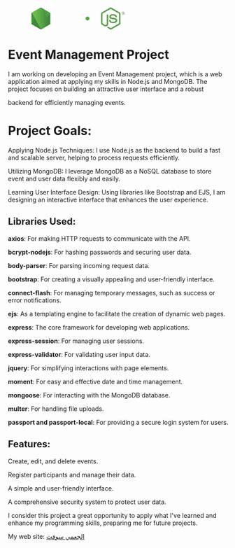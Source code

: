 <a class="NavBar_nodeIconWrapper__tDLur" aria-label="Home" href="/en"><svg width="267" height="80" viewBox="0 0 267 80" fill="none" xmlns="http://www.w3.org/2000/svg" class="fill-[#333333] dark:fill-white NodejsLogo_nodejsLogo__mBW__"><mask id="mask0_1803_3458" style="mask-type:luminance" maskUnits="userSpaceOnUse" x="0" y="0" width="267" height="80"><path d="M267 0H0V79.3784H267V0Z" fill="white"></path></mask><g mask="url(#mask0_1803_3458)"><path d="M234.983 78.7547C234.292 78.7547 233.648 78.5695 233.05 78.2452L226.929 74.5871C226.008 74.0776 226.469 73.8924 226.745 73.7998C227.987 73.3829 228.217 73.2903 229.506 72.5495C229.644 72.4569 229.828 72.5033 229.966 72.5959L234.66 75.4206C234.844 75.5132 235.074 75.5132 235.212 75.4206L253.575 64.7235C253.758 64.6309 253.852 64.4457 253.852 64.2143V42.8665C253.852 42.6351 253.758 42.4499 253.575 42.3573L235.212 31.7067C235.028 31.614 234.798 31.614 234.66 31.7067L216.298 42.3573C216.114 42.4499 216.022 42.6813 216.022 42.8665V64.2143C216.022 64.3995 216.114 64.6309 216.298 64.7235L221.314 67.641C224.029 69.0301 225.732 67.4094 225.732 65.7886V44.7189C225.732 44.4411 225.962 44.1633 226.285 44.1633H228.632C228.908 44.1633 229.184 44.3947 229.184 44.7189V65.7886C229.184 69.447 227.205 71.577 223.753 71.577C222.695 71.577 221.867 71.577 219.519 70.4195L214.687 67.641C213.491 66.9463 212.754 65.6498 212.754 64.2604V42.913C212.754 41.5236 213.491 40.2271 214.687 39.5324L233.05 28.8356C234.2 28.1873 235.765 28.1873 236.915 28.8356L255.278 39.5324C256.474 40.2271 257.21 41.5236 257.21 42.913V64.2604C257.21 65.6498 256.474 66.9463 255.278 67.641L236.915 78.3378C236.363 78.5695 235.673 78.7547 234.983 78.7547Z" fill="#5FA04E"></path><path d="M240.69 64.075C232.635 64.075 230.978 60.3704 230.978 57.2215C230.978 56.9437 231.208 56.6658 231.53 56.6658H233.923C234.2 56.6658 234.43 56.8511 234.43 57.1289C234.798 59.5831 235.856 60.7873 240.735 60.7873C244.601 60.7873 246.258 59.9074 246.258 57.8236C246.258 56.6197 245.796 55.7398 239.768 55.1377C234.752 54.6282 231.622 53.5169 231.622 49.4881C231.622 45.7374 234.752 43.5145 239.998 43.5145C245.89 43.5145 248.789 45.5521 249.157 49.9976C249.157 50.1366 249.111 50.2754 249.02 50.4144C248.926 50.507 248.789 50.5997 248.649 50.5997H246.21C245.982 50.5997 245.751 50.4144 245.705 50.1828C245.152 47.6359 243.725 46.8025 239.952 46.8025C235.718 46.8025 235.212 48.2842 235.212 49.3955C235.212 50.7384 235.81 51.1553 241.517 51.8962C247.177 52.637 249.847 53.7021 249.847 57.6845C249.847 61.7595 246.487 64.075 240.69 64.075Z" fill="#5FA04E"></path><path d="M267.2 41.6621C267.2 43.6071 265.588 45.2279 263.654 45.2279C261.722 45.2279 260.111 43.6533 260.111 41.6621C260.111 39.6247 261.768 38.0966 263.654 38.0966C265.542 38.0966 267.2 39.6709 267.2 41.6621ZM260.664 41.6621C260.664 43.3293 261.999 44.6722 263.608 44.6722C265.266 44.6722 266.601 43.2829 266.601 41.6621C266.601 39.9951 265.266 38.6986 263.608 38.6986C262.045 38.6986 260.664 39.9951 260.664 41.6621ZM262.321 39.6709H263.702C264.162 39.6709 265.083 39.6709 265.083 40.736C265.083 41.4769 264.621 41.6159 264.344 41.7085C264.898 41.7547 264.943 42.1254 264.989 42.6346C265.035 42.9588 265.083 43.5145 265.174 43.6997H264.344C264.344 43.5145 264.207 42.4958 264.207 42.4494C264.162 42.218 264.07 42.1254 263.794 42.1254H263.103V43.7459H262.321V39.6709ZM263.057 41.4307H263.654C264.162 41.4307 264.253 41.0603 264.253 40.875C264.253 40.3194 263.885 40.3194 263.654 40.3194H263.012V41.4307H263.057Z" fill="#5FA04E"></path><path fill-rule="evenodd" clip-rule="evenodd" d="M43.6737 41.9539C43.6737 41.1204 43.2136 40.3334 42.4773 39.9165L23.0104 28.5712C22.6883 28.386 22.3201 28.2934 21.9519 28.2472C21.9059 28.2472 21.7679 28.2472 21.7679 28.2472C21.3997 28.2472 21.0315 28.386 20.7094 28.5712L1.19654 39.8701C0.460209 40.287 0 41.0743 0 41.9539L0.0460209 72.3315C0.0460209 72.7484 0.276126 73.165 0.644293 73.3502C1.01246 73.5819 1.47267 73.5819 1.79482 73.3502L13.3921 66.682C14.1284 66.2653 14.5886 65.4781 14.5886 64.6446V50.4282C14.5886 49.5947 15.0488 48.8074 15.7852 48.3908L20.7094 45.5197C21.0776 45.288 21.4917 45.1954 21.9059 45.1954C22.3201 45.1954 22.7343 45.288 23.0565 45.5197L27.9806 48.3908C28.7169 48.8074 29.1773 49.5947 29.1773 50.4282V64.6446C29.1773 65.4781 29.6375 66.2653 30.3738 66.682L41.8791 73.3502C42.2471 73.5819 42.7073 73.5819 43.0755 73.3502C43.4438 73.165 43.6737 72.7484 43.6737 72.3315V41.9539Z"></path><path fill-rule="evenodd" clip-rule="evenodd" d="M137.465 0.138922C137.096 -0.0463072 136.636 -0.0463072 136.314 0.138922C135.946 0.370456 135.716 0.740915 135.716 1.15768V31.2573C135.716 31.5351 135.578 31.8129 135.301 31.9984C135.025 32.1372 134.749 32.1372 134.473 31.9984L129.595 29.1735C128.859 28.7569 127.984 28.7569 127.248 29.1735L107.735 40.5188C106.999 40.9357 106.539 41.7227 106.539 42.5562V65.2004C106.539 66.0342 106.999 66.8212 107.735 67.2381L127.248 78.5834C127.984 79 128.859 79 129.595 78.5834L149.108 67.2381C149.844 66.8212 150.304 66.0342 150.304 65.2004V8.75207C150.304 7.87222 149.844 7.085 149.108 6.66824L137.465 0.138922ZM135.67 57.7451C135.67 57.9765 135.578 58.1617 135.394 58.2544L128.72 62.1444C128.536 62.237 128.306 62.237 128.122 62.1444L121.449 58.2544C121.265 58.1617 121.173 57.9303 121.173 57.7451V49.9656C121.173 49.7339 121.265 49.5487 121.449 49.4561L128.122 45.5663C128.306 45.4737 128.536 45.4737 128.72 45.5663L135.394 49.4561C135.578 49.5487 135.67 49.7803 135.67 49.9656V57.7451Z"></path><path fill-rule="evenodd" clip-rule="evenodd" d="M202.398 49.7801C203.135 49.3632 203.549 48.5762 203.549 47.7425V42.2319C203.549 41.3985 203.089 40.6112 202.398 40.1946L183.023 28.8957C182.287 28.4788 181.413 28.4788 180.676 28.8957L161.164 40.2407C160.427 40.6576 159.967 41.4449 159.967 42.2784V64.9226C159.967 65.7561 160.427 66.5434 161.164 66.96L180.538 78.0737C181.275 78.4905 182.149 78.4905 182.839 78.0737L194.575 71.4983C194.943 71.3131 195.173 70.8962 195.173 70.4793C195.173 70.0627 194.943 69.6459 194.575 69.4606L174.97 58.1153C174.602 57.8839 174.372 57.5135 174.372 57.0966V50.0117C174.372 49.5949 174.602 49.178 174.97 48.9928L181.091 45.4735C181.459 45.2421 181.919 45.2421 182.287 45.4735L188.408 48.9928C188.776 49.2245 189.006 49.5949 189.006 50.0117V55.5685C189.006 55.9853 189.236 56.4019 189.605 56.5872C189.973 56.8188 190.433 56.8188 190.801 56.5872L202.398 49.7801Z"></path><path fill-rule="evenodd" clip-rule="evenodd" d="M181.551 48.7155C181.689 48.6228 181.874 48.6228 182.012 48.7155L185.739 50.8919C185.877 50.9845 185.969 51.1235 185.969 51.3087V55.6615C185.969 55.8468 185.877 55.9858 185.739 56.0784L182.012 58.2548C181.874 58.3474 181.689 58.3474 181.551 58.2548L177.824 56.0784C177.686 55.9858 177.594 55.8468 177.594 55.6615V51.3087C177.594 51.1235 177.686 50.9845 177.824 50.8919L181.551 48.7155Z" fill="#5FA04E"></path><path d="M76.3012 28.9882C75.5647 28.5716 74.6903 28.5716 73.954 28.9882L54.5792 40.241C53.8429 40.6578 53.4287 41.4449 53.4287 42.2786V64.83C53.4287 65.6637 53.8889 66.4507 54.5792 66.8676L73.954 78.1203C74.6903 78.5369 75.5647 78.5369 76.3012 78.1203L95.6758 66.8676C96.4123 66.4507 96.8263 65.6637 96.8263 64.83V42.2786C96.8263 41.4449 96.3662 40.6578 95.6758 40.241L76.3012 28.9882Z" fill="url(#paint0_linear_1803_3458)"></path><path d="M95.7221 40.241L76.2554 28.9882C76.0714 28.8956 75.8412 28.803 75.6572 28.7568L53.8433 66.3119C54.0273 66.5433 54.2575 66.7286 54.4874 66.8676L73.9544 78.1203C74.5067 78.4443 75.1508 78.5369 75.749 78.3517L96.2284 40.6578C96.0904 40.4726 95.9063 40.3336 95.7221 40.241Z" fill="url(#paint1_linear_1803_3458)"></path><path d="M95.7224 66.8669C96.2747 66.5427 96.6889 65.9871 96.8729 65.385L75.5651 28.7098C75.013 28.6172 74.4146 28.6633 73.9085 28.9876L54.5796 40.1939L75.427 78.4437C75.7031 78.3973 76.0255 78.3046 76.3016 78.1659L95.7224 66.8669Z" fill="url(#paint2_linear_1803_3458)"></path></g><defs><linearGradient id="paint0_linear_1803_3458" x1="83.0183" y1="37.3689" x2="65.3246" y2="73.2407" gradientUnits="userSpaceOnUse"><stop stop-color="#3F873F"></stop><stop offset="0.3296" stop-color="#3F8B3D"></stop><stop offset="0.6367" stop-color="#3E9638"></stop><stop offset="0.9341" stop-color="#3DA92E"></stop><stop offset="1" stop-color="#3DAE2B"></stop></linearGradient><linearGradient id="paint1_linear_1803_3458" x1="72.1833" y1="56.1876" x2="121.552" y2="19.937" gradientUnits="userSpaceOnUse"><stop offset="0.1376" stop-color="#3F873F"></stop><stop offset="0.4016" stop-color="#52A044"></stop><stop offset="0.7129" stop-color="#64B749"></stop><stop offset="0.9081" stop-color="#6ABF4B"></stop></linearGradient><linearGradient id="paint2_linear_1803_3458" x1="52.7188" y1="53.5463" x2="97.551" y2="53.5463" gradientUnits="userSpaceOnUse"><stop offset="0.0919165" stop-color="#6ABF4B"></stop><stop offset="0.2871" stop-color="#64B749"></stop><stop offset="0.5984" stop-color="#52A044"></stop><stop offset="0.8624" stop-color="#3F873F"></stop></linearGradient></defs></svg></a>

# Event Management Project

I am working on developing an Event Management project, which is a web application aimed at applying my skills in Node.js and MongoDB. The project focuses on building an attractive user interface and a robust 

backend for efficiently managing events.

# Project Goals:

Applying Node.js Techniques: I use Node.js as the backend to build a fast and scalable server, helping to process requests efficiently.

Utilizing MongoDB: I leverage MongoDB as a NoSQL database to store event and user data flexibly and easily.

Learning User Interface Design: Using libraries like Bootstrap and EJS, I am designing an interactive interface that enhances the user experience.

## Libraries Used:

**axios**: For making HTTP requests to communicate with the API.

**bcrypt-nodejs**: For hashing passwords and securing user data.

**body-parser**: For parsing incoming request data.

**bootstrap**: For creating a visually appealing and user-friendly interface.

**connect-flash**: For managing temporary messages, such as success or error notifications.

**ejs**: As a templating engine to facilitate the creation of dynamic web pages.

**express**: The core framework for developing web applications.

**express-session**: For managing user sessions.

**express-validator**: For validating user input data.

**jquery**: For simplifying interactions with page elements.

**moment**: For easy and effective date and time management.

**mongoose**: For interacting with the MongoDB database.

**multer**: For handling file uploads.

**passport and passport-local**: For providing a secure login system for users.

## Features:

Create, edit, and delete events.

Register participants and manage their data.

A simple and user-friendly interface.

A comprehensive security system to protect user data.

I consider this project a great opportunity to apply what I've learned and enhance my programming skills, preparing me for future projects.

My web site: <a href="https://algameisoft.66ghz.com/" target="_blank">الجعمي سوفت</a>
